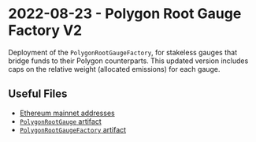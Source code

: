 # 2022-08-23 - Polygon Root Gauge Factory V2

Deployment of the `PolygonRootGaugeFactory`, for stakeless gauges that bridge funds to their Polygon counterparts. This updated version includes caps on the relative weight (allocated emissions) for each gauge.

## Useful Files

- [Ethereum mainnet addresses](./output/mainnet.json)
- [`PolygonRootGauge` artifact](./artifact/PolygonRootGauge.json)
- [`PolygonRootGaugeFactory` artifact](./artifact/PolygonRootGaugeFactory.json)
